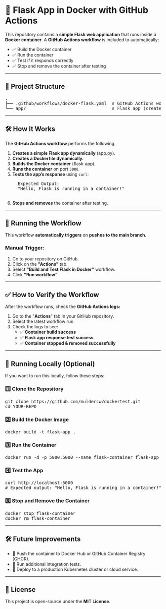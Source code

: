 <h1>🚀 Flask App in Docker with GitHub Actions</h1>

<p>This repository contains a <strong>simple Flask web application</strong> that runs inside a <strong>Docker container</strong>. A <strong>GitHub Actions workflow</strong> is included to automatically:</p>

<ul>
  <li>✅ Build the Docker container</li>
  <li>✅ Run the container</li>
  <li>✅ Test if it responds correctly</li>
  <li>✅ Stop and remove the container after testing</li>
</ul>

<hr>

<h2>📂 Project Structure</h2>

<pre>
.
├── .github/workflows/docker-flask.yaml  # GitHub Actions workflow
└── app/                                 # Flask app (created dynamically in CI)
</pre>

<hr>

<h2>🛠️ How It Works</h2>

<p>The <strong>GitHub Actions workflow</strong> performs the following:</p>

<ol>
  <li><strong>Creates a simple Flask app dynamically</strong> (app.py).</li>
  <li><strong>Creates a Dockerfile dynamically.</strong></li>
  <li><strong>Builds the Docker container</strong> (flask-app).</li>
  <li><strong>Runs the container</strong> on port <code>5000</code>.</li>
  <li><strong>Tests the app’s response</strong> using <code>curl</code>:</li>
  <pre>
  Expected Output:
  "Hello, Flask is running in a container!"
  </pre>
  <li><strong>Stops and removes</strong> the container after testing.</li>
</ol>

<hr>

<h2>🚀 Running the Workflow</h2>

<p>This workflow <strong>automatically triggers</strong> on <strong>pushes to the main branch</strong>.</p>

<h3>Manual Trigger:</h3>
<ol>
  <li>Go to your repository on GitHub.</li>
  <li>Click on the <strong>"Actions"</strong> tab.</li>
  <li>Select <strong>"Build and Test Flask in Docker"</strong> workflow.</li>
  <li>Click <strong>"Run workflow"</strong>.</li>
</ol>

<hr>

<h2>✅ How to Verify the Workflow</h2>

<p>After the workflow runs, check the <strong>GitHub Actions logs:</strong></p>
<ol>
  <li>Go to the "<strong>Actions</strong>" tab in your GitHub repository.</li>
  <li>Select the latest workflow run.</li>
  <li>Check the logs to see:
    <ul>
      <li>✅ <strong>Container build success</strong></li>
      <li>✅ <strong>Flask app response test success</strong></li>
      <li>✅ <strong>Container stopped & removed successfully</strong></li>
    </ul>
  </li>
</ol>

<hr>

<h2>🐳 Running Locally (Optional)</h2>

<p>If you want to run this locally, follow these steps:</p>

<h3>1️⃣ Clone the Repository</h3>
<pre>
git clone https://github.com/muldercw/dockertest.git
cd YOUR-REPO
</pre>

<h3>2️⃣ Build the Docker Image</h3>
<pre>
docker build -t flask-app .
</pre>

<h3>3️⃣ Run the Container</h3>
<pre>
docker run -d -p 5000:5000 --name flask-container flask-app
</pre>

<h3>4️⃣ Test the App</h3>
<pre>
curl http://localhost:5000
# Expected output: "Hello, Flask is running in a container!"
</pre>

<h3>5️⃣ Stop and Remove the Container</h3>
<pre>
docker stop flask-container
docker rm flask-container
</pre>

<hr>

<h2>🛠️ Future Improvements</h2>

<ul>
  <li>🔹 Push the container to Docker Hub or GitHub Container Registry (GHCR).</li>
  <li>🔹 Run additional integration tests.</li>
  <li>🔹 Deploy to a production Kubernetes cluster or cloud service.</li>
</ul>

<hr>

<h2>📜 License</h2>
<p>This project is open-source under the <strong>MIT License</strong>.</p>

